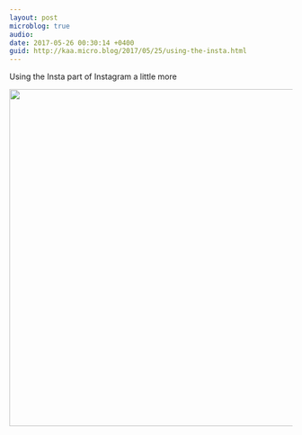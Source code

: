 ```yaml
---
layout: post
microblog: true
audio: 
date: 2017-05-26 00:30:14 +0400
guid: http://kaa.micro.blog/2017/05/25/using-the-insta.html
---
```

Using the Insta part of Instagram a little more

<img src="https://www.kaa.bz/uploads/2018/30a8c997fb.jpg" width="600" height="600" />
